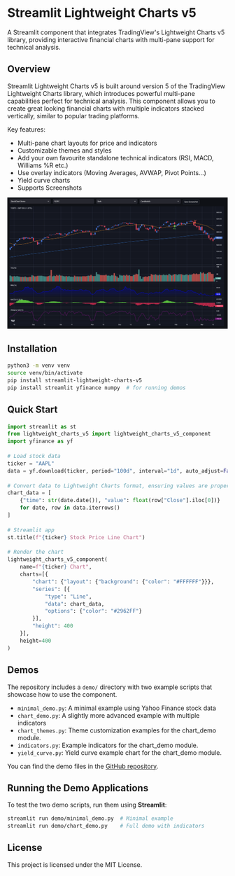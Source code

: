 # Streamlit Lightweight Charts v5

A Streamlit component that integrates TradingView's Lightweight Charts v5 library, providing interactive financial charts with multi-pane support for technical analysis.

## Overview

Streamlit Lightweight Charts v5 is built around version 5 of the TradingView Lightweight Charts library, which introduces powerful multi-pane capabilities perfect for technical analysis. This component allows you to create great looking financial charts with multiple indicators stacked vertically, similar to popular trading platforms.

Key features:

- Multi-pane chart layouts for price and indicators
- Customizable themes and styles
- Add your own favourite standalone technical indicators (RSI, MACD, Williams %R etc.)
- Use overlay indicators (Moving Averages, AVWAP, Pivot Points...)
- Yield curve charts
- Supports Screenshots

![Screenshot](https://github.com/locupleto/streamlit-lightweight-charts-v5/raw/main/Screenshot.png)

## Installation

```bash
python3 -m venv venv
source venv/bin/activate
pip install streamlit-lightweight-charts-v5
pip install streamlit yfinance numpy  # for running demos
```

## Quick Start

```python
import streamlit as st
from lightweight_charts_v5 import lightweight_charts_v5_component
import yfinance as yf

# Load stock data
ticker = "AAPL"
data = yf.download(ticker, period="100d", interval="1d", auto_adjust=False) 

# Convert data to Lightweight Charts format, ensuring values are proper floats
chart_data = [
    {"time": str(date.date()), "value": float(row["Close"].iloc[0])}  
    for date, row in data.iterrows()
]

# Streamlit app
st.title(f"{ticker} Stock Price Line Chart")

# Render the chart
lightweight_charts_v5_component(
    name=f"{ticker} Chart",
    charts=[{
        "chart": {"layout": {"background": {"color": "#FFFFFF"}}},
        "series": [{
            "type": "Line",
            "data": chart_data,
            "options": {"color": "#2962FF"}
        }],
        "height": 400
    }],
    height=400
)
```

## Demos

The repository includes a `demo/` directory with two example scripts that showcase how to use the component.

- `minimal_demo.py`: A minimal example using Yahoo Finance stock data
- `chart_demo.py`: A slightly more advanced example with multiple indicators
- `chart_themes.py`: Theme customization examples for the chart_demo module.
- `indicators.py`: Example indicators for the chart_demo module.
- `yield_curve.py`: Yield curve example chart for the chart_demo module.

You can find the demo files in the [GitHub repository](https://github.com/locupleto/streamlit-lightweight-charts-v5/tree/main/demo).

## Running the Demo Applications 

To test the two demo scripts, run them using **Streamlit**:

```bash
streamlit run demo/minimal_demo.py  # Minimal example
streamlit run demo/chart_demo.py    # Full demo with indicators
```

## License

This project is licensed under the MIT License.
